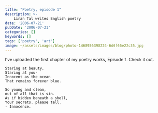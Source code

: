 ```yaml
---
title: "Poetry, episode 1"
description: >-
    Liran Tal writes English poetry
date: '2006-07-21'
pubDate: '2006-07-21'
categories: []
keywords: []
tags: ['poetry', 'art']
image: ~/assets/images/blog/photo-1468956398224-6d6f66e22c35.jpg
---
```


I’ve uploaded the first chapter of my poetry works, Episode 1.
Check it out.

```
Staring at beauty,
Staring at you-
Innocent as the ocean
That remains forever blue.

So young and clean,
out of all that is sin.
As if hidden beneath a shell,
Your secrets, please tell.
- Innocence.
```